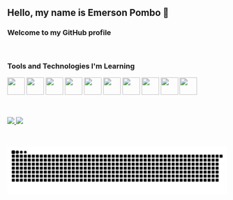 ## Hello, my name is Emerson Pombo 👋
### Welcome to my GitHub profile

<br>

### Tools and Technologies I'm Learning

<img src="https://cdn.jsdelivr.net/gh/devicons/devicon/icons/git/git-original.svg" width="40" height="40"/> <img src="https://cdn.jsdelivr.net/gh/devicons/devicon/icons/javascript/javascript-original.svg" width="40" height="40"/> <img src="https://cdn.jsdelivr.net/gh/devicons/devicon/icons/c/c-original.svg" width="40" height="40"/> <img src="https://cdn.jsdelivr.net/gh/devicons/devicon/icons/html5/html5-original.svg" width="40" height="40"/>
 <img src="https://cdn.jsdelivr.net/gh/devicons/devicon/icons/css3/css3-original-wordmark.svg" width="40" height="40"/> <img src="https://cdn.jsdelivr.net/gh/devicons/devicon/icons/docker/docker-original-wordmark.svg" width="40" height="40"/> <img src="https://cdn.jsdelivr.net/gh/devicons/devicon/icons/java/java-original.svg" width="40" height="40"/> <img src="https://cdn.jsdelivr.net/gh/devicons/devicon/icons/linux/linux-original.svg" width="40" height="40"/> <img src="https://cdn.jsdelivr.net/gh/devicons/devicon/icons/ubuntu/ubuntu-plain-wordmark.svg" width="40" height="40"/> <img src="https://cdn.jsdelivr.net/gh/devicons/devicon/icons/java/java-original.svg" width="40" height="40"/>


<!-- <img src="https://cdn.jsdelivr.net/gh/devicons/" width="40" height="40"/> -->

<br>
<br>

<div>
<a href="https://github.com/Emerson-Pombo">
<img height="180em" src="https://github-readme-stats.vercel.app/api/top-langs/?username=Emerson-Pombo&layout=compact&langs_count=7&theme=dracula"/>
<img height="180em" src="https://github-readme-stats.vercel.app/api?username=Emerson-Pombo&show_icons=true&theme=dracula&include_all_commits=true&count_private=true"/>
</div>

 <br>
 <br>
 
![Snake animation](https://github.com/Emerson-Pombo/Emerson-Pombo/blob/output/github-contribution-grid-snake.svg)







<!--
**Emerson-Pombo/Emerson-Pombo** is a ✨ _special_ ✨ repository because its `README.md` (this file) appears on your GitHub profile.

Here are some ideas to get you started:

- 🔭 I’m currently working on ...
- 🌱 I’m currently learning ...
- 👯 I’m looking to collaborate on ...
- 🤔 I’m looking for help with ...
- 💬 Ask me about ...
- 📫 How to reach me: ...
- 😄 Pronouns: ...
- ⚡ Fun fact: ...
-->
